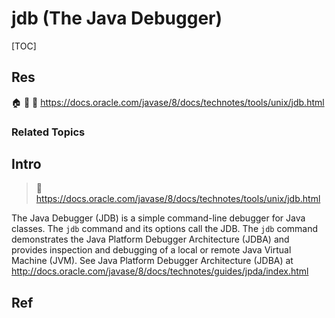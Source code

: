 # jdb (The Java Debugger)

[TOC]



## Res
🏠 
🚧 
📂 https://docs.oracle.com/javase/8/docs/technotes/tools/unix/jdb.html


### Related Topics



## Intro
> 🔗 https://docs.oracle.com/javase/8/docs/technotes/tools/unix/jdb.html

The Java Debugger (JDB) is a simple command-line debugger for Java classes. The `jdb` command and its options call the JDB. The `jdb` command demonstrates the Java Platform Debugger Architecture (JDBA) and provides inspection and debugging of a local or remote Java Virtual Machine (JVM). See Java Platform Debugger Architecture (JDBA) at  http://docs.oracle.com/javase/8/docs/technotes/guides/jpda/index.html



## Ref
[jdb - The Java Debugger | princeton university]: https://www.cs.princeton.edu/courses/archive/fall97/cs461/jdkdocs/tooldocs/solaris/jdb.html
